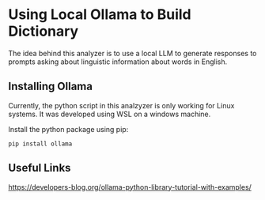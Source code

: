# Using Local Ollama to Build Dictionary

The idea behind this analyzer is to use a local LLM to generate responses to prompts asking about linguistic information about words in English.

## Installing Ollama

Currently, the python script in this analzyzer is only working for Linux systems. It was developed using WSL on a windows machine.

Install the python package using pip:

```
pip install ollama
```

## Useful Links

https://developers-blog.org/ollama-python-library-tutorial-with-examples/